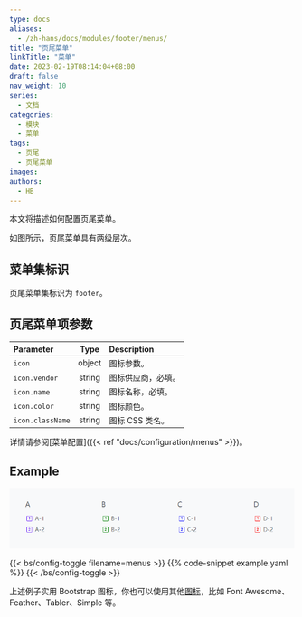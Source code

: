 ```yaml
---
type: docs
aliases:
  - /zh-hans/docs/modules/footer/menus/
title: "页尾菜单"
linkTitle: "菜单"
date: 2023-02-19T08:14:04+08:00
draft: false
nav_weight: 10
series:
  - 文档
categories:
  - 模块
  - 菜单
tags:
  - 页尾
  - 页尾菜单
images:
authors:
  - HB
---
```


本文将描述如何配置页尾菜单。

<!--more-->

如图所示，页尾菜单具有两级层次。

## 菜单集标识

页尾菜单集标识为 `footer`。

## 页尾菜单项参数

| Parameter        |  Type  | Description        |
| :--------------- | :----: | :----------------- |
| `icon`           | object | 图标参数。         |
| `icon.vendor`    | string | 图标供应商，必填。 |
| `icon.name`      | string | 图标名称，必填。   |
| `icon.color`     | string | 图标颜色。         |
| `icon.className` | string | 图标 CSS 类名。    |

详情请参阅[菜单配置]({{< ref "docs/configuration/menus" >}})。

## Example

![页尾菜单示例](example.png)

{{< bs/config-toggle filename=menus >}}
{{% code-snippet example.yaml %}}
{{< /bs/config-toggle >}}

上述例子实用 Bootstrap 图标，你也可以使用其他[图标](https://hugomods.com/en/icons)，比如 Font Awesome、Feather、Tabler、Simple 等。
